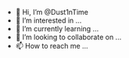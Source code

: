 - 👋 Hi, I’m @Dust1nTime
- 👀 I’m interested in ...
- 🌱 I’m currently learning ...
- 💞️ I’m looking to collaborate on ...
- 📫 How to reach me ...

<!---
Dust1nTime/Dust1nTime is a ✨ special ✨ repository because its `README.md` (this file) appears on your GitHub profile.
You can click the Preview link to take a look at your changes.
--->
